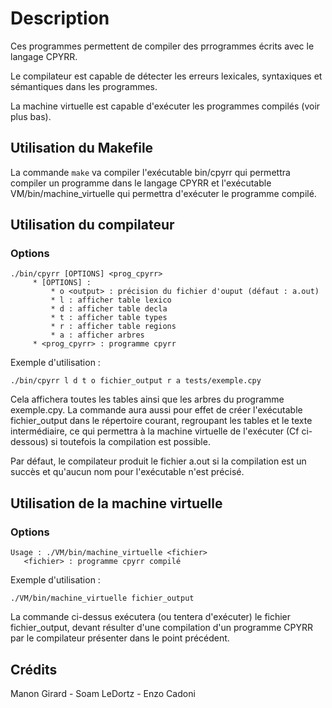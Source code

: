 # Description

Ces programmes permettent de compiler des prrogrammes écrits avec le langage
CPYRR.

Le compilateur est capable de détecter les erreurs lexicales, syntaxiques et
sémantiques dans les programmes.

La machine virtuelle est capable d'exécuter les programmes compilés (voir plus
bas).

## Utilisation du Makefile

La commande `make` va compiler l'exécutable bin/cpyrr qui permettra compiler un
programme dans le langage CPYRR et l'exécutable VM/bin/machine_virtuelle qui
permettra d'exécuter le programme compilé.

## Utilisation du compilateur

### Options
```
./bin/cpyrr [OPTIONS] <prog_cpyrr>
     * [OPTIONS] :
         * o <output> : précision du fichier d'ouput (défaut : a.out)
         * l : afficher table lexico
         * d : afficher table decla
         * t : afficher table types
         * r : afficher table regions
         * a : afficher arbres
     * <prog_cpyrr> : programme cpyrr
```

Exemple d'utilisation :

`./bin/cpyrr l d t o fichier_output r a tests/exemple.cpy`

Cela affichera toutes les tables ainsi que les arbres du programme exemple.cpy.
La commande aura aussi pour effet de créer l'exécutable fichier_output dans le
répertoire courant, regroupant les tables et le texte intermédiaire, ce qui
permettra à la machine virtuelle de l'exécuter (Cf ci-dessous) si toutefois la
compilation est possible.

Par défaut, le compilateur produit le fichier a.out si la compilation est un
succès et qu'aucun nom pour l'exécutable n'est précisé.

## Utilisation de la machine virtuelle

### Options
```
Usage : ./VM/bin/machine_virtuelle <fichier>
   <fichier> : programme cpyrr compilé

```

Exemple d'utilisation :

`./VM/bin/machine_virtuelle fichier_output`

La commande ci-dessus exécutera (ou tentera d'exécuter) le fichier
fichier_output, devant résulter d'une compilation d'un programme CPYRR par le
compilateur présenter dans le point précédent.

## Crédits

Manon Girard - Soam LeDortz - Enzo Cadoni
